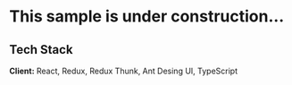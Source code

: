 # This sample is under construction...

## Tech Stack

**Client:** React, Redux, Redux Thunk, Ant Desing UI, TypeScript
